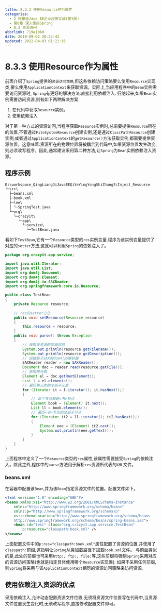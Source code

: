 ```yaml
---
title: 8.3.3 使用Resource作为属性
categories: 
  - 2 轻量级Java EE企业应用实战(第5版)
  - 第8章 深入使用Spring
  - 8.3 资源访问
abbrlink: 719a106d
date: 2019-09-02 20:33:43
updated: 2022-04-03 01:21:16
---
```

# 8.3.3 使用Resource作为属性 #
前面介绍了`Spring`提供的`资源访问策略`,但这些依赖访问策略要么使用`Resource`实现类,要么使用`ApplicationContext`来获取资源。实际上,当应用程序中的`Bean`实例需要访问资源时, `Spring`有更好的解决方法:直接利用依赖注入.
归纳起来,如果`Bean`实例需要访问资源,则有如下两种解决方案
1. 在代码中获取`Resource`实例。
2. 使用依赖注入

对于第一种方式的资源访问,当程序获取`Resource`实例时,总需要提供`Resource`所在的位置,不管通过`FileSystemResource`创建实例,还是通过`ClassPathResource`创建实例,或者通过`ApplicationContext`的`getResource()`方法获取实例,都需要提供资源位置。这意味着:资源所在的物理位置将被耦合到代码中,如果资源位置发生改变,则必须改写程序。因此,通常建议采用第二种方法,让`Spring`为`Bean`实例依赖注入资源。
## 程序示例 ##
```cmd
E:\workspace_QingLiangJiJavaEEQiYeYingYongShiZhang5\Inject_Resource
└─src\
  ├─beans.xml
  ├─book.xml
  ├─lee\
  │ └─SpringTest.java
  └─org\
    └─crazyit\
      └─app\
        └─service\
          └─TestBean.java
```
看如下`TestBean`,它有一个`Resource`类型的`res`实例变量,程序为该实例变量提供了对应的`setter`方法,这就可以利用`Spring`的依赖注入了。
```java
package org.crazyit.app.service;

import java.util.Iterator;
import java.util.List;
import org.dom4j.Document;
import org.dom4j.Element;
import org.dom4j.io.SAXReader;
import org.springframework.core.io.Resource;

public class TestBean
{
    private Resource resource;
    
    // res的setter方法
    public void setResource(Resource resource)
    {
        this.resource = resource;
    }
    public void parse() throws Exception
    {
        // 获取该资源的简单信息
        System.out.println(resource.getFilename());
        System.out.println(resource.getDescription());
        // 创建基于SAX的dom4j的解析器
        SAXReader reader = new SAXReader();
        Document doc = reader.read(resource.getFile());
        // 获取根元素
        Element el = doc.getRootElement();
        List l = el.elements();
        // 遍历根元素的全部子元素
        for (Iterator it = l.iterator(); it.hasNext();)
        {
            // 每个节点都是<书>节点
            Element book = (Element) it.next();
            List ll = book.elements();
            // 遍历<书>节点的全部子节点
            for (Iterator it2 = ll.iterator(); it2.hasNext();)
            {
                Element eee = (Element) it2.next();
                System.out.println(eee.getText());
            }
        }
    }
}
```
上面程序中定义了一个`Resource`类型的`res`属性,该属性需要接受`Spring`的依赖注入。除此之外,程序中的`parse`方法用于解析`res`资源所代表的`XML`文件。
### beans.xml ###
在容器中配置该`Bean`,并为该`Bean`指定资源文件的位置。配置文件如下。
```xml
<?xml version="1.0" encoding="GBK"?>
<beans xmlns:xsi="http://www.w3.org/2001/XMLSchema-instance"
    xmlns="http://www.springframework.org/schema/beans"
    xmlns:p="http://www.springframework.org/schema/p"
    xsi:schemaLocation="http://www.springframework.org/schema/beans
    http://www.springframework.org/schema/beans/spring-beans.xsd">
    <bean id="test" class="org.crazyit.app.service.TestBean"
        p:resource="classpath:book.xml" />
</beans>
```
上面配置文件中的`p:res="classpath:book.xml"`属性配置了资源的位置,并使用了`classpath:`前缀,这指明让`Spring`从类加载路径下加载`book.xml`文件。
与前面类似的是,此处的前缀也可采用`http:`、`ftp:`、`file:`等,这些前缀将强制`Spring`采用对应的资源访问策略(也就是指定具体使用哪个`Resource`实现类);
如果不采用任何前缀,则`Spring`将采用与该`ApplicationContext`相同的资源访问策略来访问资源。
## 使用依赖注入资源的优点 ##
采用依赖注入,允许动态配置资源文件位置,无须将资源文件位置写在代码中,当资源文件位置发生变化时,无须改写程序,直接修改配置文件即可。


